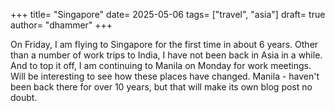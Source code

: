 +++
title= "Singapore"
date= 2025-05-06
tags= ["travel", "asia"]
draft= true
author= "dhammer"
+++

On Friday, I am flying to Singapore for the first time in about 6 years. Other than a number of work trips to India, I have not been back in Asia in a while. And to top it off, I am continuing to Manila on Monday for work meetings. Will be interesting to see how these places have changed. Manila - haven't been back there for over 10 years, but that will make its own blog post no doubt. 
